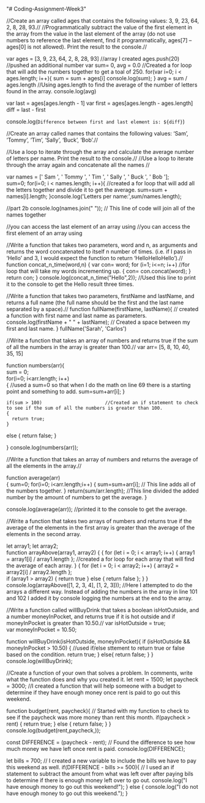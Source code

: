 "# Coding-Assignment-Week3" 

//Create an array called ages that contains the following values: 3, 9, 23, 64, 2, 8, 28, 93.//
//Programmatically subtract the value of the first element in the array from the value in the last element of the array (do not use numbers to reference the last element, find it programmatically, ages[7] – ages[0] is not allowed). Print the result to the console.//

var ages = [3, 9, 23, 64, 2, 8, 28, 93]  //array I created 
ages.push(20)                            //pushed an additional number
var sum= 0, avg = 0.0                     //Created a for loop that will add the numbers together to get a toal of 250. 
for(var i=0; i < ages.length; i++){
    sum = sum + ages[i] 
    console.log(sum); 
}
avg = sum / ages.length         //Using ages.length to find the average of the number of letters found in the array. 
console.log(avg)

var last = ages[ages.length - 1] 
var first = ages[ages.length - ages.length] 
diff = last - first 

console.log(`Difference between first and last element is: ${diff}`)



//Create an array called names that contains the following values: ‘Sam’, ‘Tommy’, ‘Tim’, ‘Sally’, ‘Buck’, ‘Bob’.//

//Use a loop to iterate through the array and calculate the average number of letters per name. Print the result to the console.//
//Use a loop to iterate through the array again and concatenate all the names //

var names = [' Sam ', ' Tommy ', ' Tim ', ' Sally ', ' Buck ', ' Bob '];     
sum=0;
for(i=0; i < names.length; i++){                                //created a for loop that will add all the letters together and divide it to get the average. 
    sum=sum + names[i].length;
}console.log('Letters per name:',sum/names.length);

//part 2b 
console.log(names.join(" "));   // This line of code will join all of the names together


//you can access the last element of an array using 
//you can access the first element of an array using

//Write a function that takes two parameters, word and n, as arguments and returns the word concatenated to itself n number of times. (i.e. if I pass in ‘Hello’ and 3, I would expect the function to return ‘HelloHelloHello’).//
function concat_n_time(word,n)
{
var con= word;
for (i=1; i<=n; i++)        //for loop that will take my words incrementing up.
{
    con= con.concat(word);
}
return con;
}
console.log(concat_n_time("Hello",2));   //Used this line to print it to the console to get the Hello result three times. 



//Write a function that takes two parameters, firstName and lastName, and returns a full name (the full name should be the first and the last name separated by a space).//
function fullName(firstName, lastName){               // created a function with first name and last name as parameters. 
    console.log(firstName + " " + lastName);           // Created a space between my first and last name. 
}
fullName('Sarah', 'Carlos')



//Write a function that takes an array of numbers and returns true if the sum of all the numbers in the array is greater than 100.//
var arr= [5, 8, 10, 40, 35, 15]

function numbers(arr){                       
    sum = 0;                                
    for(i=0; i<arr.length; i++)          
    {                                   //used a sum=0 so that when I do the math on line 69 there is a starting point and something to add. 
        sum=sum+arr[i];
    }

    if(sum > 100)                       //Created an if statement to check to see if the sum of all the numbers is greater than 100. 
    {
      return true;
    } 
   else
{
    return false;
}

}
console.log(numbers(arr));


//Write a function that takes an array of numbers and returns the average of all the elements in the array.//

function average(arr)               
{
    sum=0;
    for(i=0; i<arr.length;i++)
    {
        sum=sum+arr[i];         // This line adds all of the numbers together.
    }
    return(sum/arr.length);     //This line divided the added number by the amount of numbers to get the average. 
}

console.log(average(arr));      //printed it to the console to get the average. 

//Write a function that takes two arrays of numbers and returns true if the average of the elements in the first array is greater than the average of the elements in the second array.

let array1;
let array2;                                                                             
function arrayAbove(array1, array2) {
    {
        for (let i = 0; i < array1; i++) { array1 = array1[i] / array1.length };     //created a for loop for each array that will find the average of each array. 
    } {
        for (let i = 0; i < array2; i++) { array2 = array2[i] / array2.length };      
        if (array1 > array2) { return true } else { return false };
    }
}
console.log(arrayAbove([1, 2, 3, 4], [1, 2, 3]));       //Here I attempted to do the arrays a different way. Instead of adding the numbers in the array in line 101 and 102 I added it by console logging the numbers at the end to the array.



//Write a function called willBuyDrink that takes a boolean isHotOutside, and a number moneyInPocket, and returns true if it is hot outside and if moneyInPocket is greater than 10.50.//
var isHotOutside = true;                                            
var moneyInPocket = 10.50;

function willBuyDrink(isHotOutside, moneyInPocket){
    if (isHotOutside && moneyInPocket > 10.50) {    //used if/else sttement to return true or false based on the condition. 
        return true;
    }
    else{
        return false;
    } 
}
console.log(willBuyDrink);

//Create a function of your own that solves a problem. In comments, write what the function does and why you created it.
let rent = 1500;
let paycheck = 3000;                                                        //I created a function that will help someone with a budget to determine if they have enough money once rent is paid to go out this weekend. 

function budget(rent, paycheck){                                        // Started with my function to check to see if the paycheck was more money than rent this month. 
    if(paycheck > rent) { return true; }
    else { return false; }
}
console.log(budget(rent,paycheck,));

const DIFFERENCE = (paycheck - rent);                                   // Found the difference to see how much money we have left once rent is paid. 
console.log(DIFFERENCE);

let bills = 700;                                                        // I created a new variable to include the bills we have to pay this weekend as well. 
if(DIFFERENCE - bills >= 500){                                          // I used an if statement to subtract the amount from what was left over after paying bils to determine if there is enough money left over to go out. 
    console.log("I have enough money to go out this weekend!");
} else {
    console.log("I do not have enough money to go out this weekend.");
}


